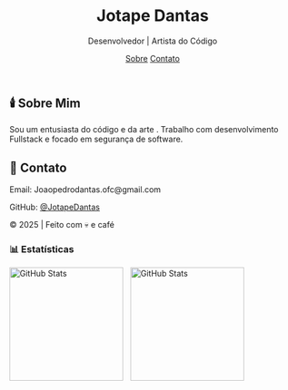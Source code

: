 <!DOCTYPE html>
<html lang="pt-br">
<head>
  <meta charset="UTF-8">
  <meta name="viewport" content="width=device-width, initial-scale=1.0">
  
  <link rel="stylesheet" href="style.css">
  <link href="https://fonts.googleapis.com/css2?family=UnifrakturCook&family=Playfair+Display&display=swap" rel="stylesheet">
</head>
<body>
  <header>
    <h1>Jotape Dantas</h1>
    <p>Desenvolvedor | Artista do Código</p>
    <nav>
      <a href="#sobre">Sobre</a>
      <a href="#contato">Contato</a>
    </nav>
  </header>

  <section id="sobre">
    <h2>🕯️ Sobre Mim</h2>
    <p>Sou um entusiasta do código e da arte . Trabalho com desenvolvimento Fullstack e focado em segurança de software.</p>
  </section>
  
  <section id="contato">
    <h2>📜 Contato</h2>
    <p>Email: Joaopedrodantas.ofc@gmail.com</p>
    <p>GitHub: <a href="https://github.com/seuusuario" target="_blank">@JotapeDantas</a></p>
  </section>

  <footer>
    <p>© 2025 | Feito com 💀 e café</p>
  </footer>
</body>
</html>


### 📊 Estatísticas

<p>
  <img 
    align="left" 
    alt="GitHub Stats" 
    height="200" 
    style="padding-right: 10px;" 
    src="https://github-readme-stats.vercel.app/api?username=JotapeDantas&show_icons=true&theme=tokyonight&include_all_commits=true&locale=pt-br" 
  />

<img 
      align="left" 
      alt="GitHub Stats" 
      height="200" 
      src="https://github-readme-stats.vercel.app/api/top-langs/?username=JotapeDantas&theme=tokyonight&layout=compact&custom_title=Tecnologias&langs_count=9" 
  />

</p>
